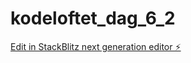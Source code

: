 # kodeloftet_dag_6_2

[Edit in StackBlitz next generation editor ⚡️](https://stackblitz.com/~/github.com/Paddedgoddess/kodeloftet_dag_6_2)